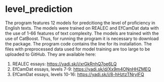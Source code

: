 # level_prediction
The program features 12 models for predcitiong the level of proficiency in English texts. The models were trained on REALEC and EfCamDat data with the use of 1-66 features of text complexity.
The models are trained with the use of CatBoost. Thus, for running the program it is necessary to download the package. The program code contains the line for its installation.
The files with preprocessed data used for model training are too large to be uploaded to GitHub. They are available here:
1. REALEC essays: https://yadi.sk/i/xrGkRnhQ7oe6LQ
2. EfCamDat essays, levels 7-9: https://yadi.sk/d/Xx9m4ONnHHZMEQ
3. EfCamDat essays, levels 10-16: https://yadi.sk/i/8-hHztzTNrylFQ
